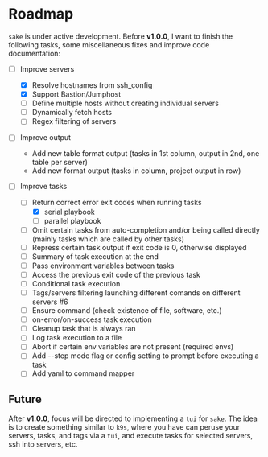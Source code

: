 # Roadmap

`sake` is under active development. Before **v1.0.0**, I want to finish the following tasks, some miscellaneous fixes and improve code documentation:

- [ ] Improve servers
  - [x] Resolve hostnames from ssh_config
  - [x] Support Bastion/Jumphost
  - [ ] Define multiple hosts without creating individual servers
  - [ ] Dynamically fetch hosts
  - [ ] Regex filtering of servers

- [ ] Improve output
  - Add new table format output (tasks in 1st column, output in 2nd, one table per server)
  - Add new format output (tasks in column, project output in row)

- [ ] Improve tasks
  - [ ] Return correct error exit codes when running tasks
    - [x] serial playbook
    - [ ] parallel playbook
  - [ ] Omit certain tasks from auto-completion and/or being called directly (mainly tasks which are called by other tasks)
  - [ ] Repress certain task output if exit code is 0, otherwise displayed
  - [ ] Summary of task execution at the end
  - [ ] Pass environment variables between tasks
  - [ ] Access the previous exit code of the previous task
  - [ ] Conditional task execution
  - [ ] Tags/servers filtering launching different comands on different servers #6
  - [ ] Ensure command (check existence of file, software, etc.)
  - [ ] on-error/on-success task execution
  - [ ] Cleanup task that is always ran
  - [ ] Log task execution to a file
  - [ ] Abort if certain env variables are not present (required envs)
  - [ ] Add --step mode flag or config setting to prompt before executing a task
  - [ ] Add yaml to command mapper

## Future

After **v1.0.0**, focus will be directed to implementing a `tui` for `sake`. The idea is to create something similar to `k9s`, where you have can peruse your servers, tasks, and tags via a `tui`, and execute tasks for selected servers, ssh into servers, etc.
